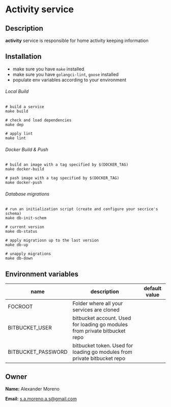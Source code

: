 # Activity service

## Description
**activity** service is responsible for home activity keeping information

## Installation

* make sure you have `make` installed
* make sure you have `golangci-lint`, `goose` installed
* populate env variables according to your environment

###### Local Build
````
# build a service
make build

# check and load dependencies
make dep

# apply lint
make lint
````

###### Docker Build & Push
````
# build an image with a tag specified by $(DOCKER_TAG)
make docker-build

# pash image with a tag specified by $(DOCKER_TAG)
make docker-push
````

###### Database migrations
````
# run an initialization script (create and configure your secrice's schema)
make db-init-schem

# current version
make db-status

# apply migratiosn up to the last version
make db-up

# unapply migrations
make db-down
````

## Environment variables

|name|description|default value|
|----|-----------|-------------|
|FOCROOT|Folder where all your services are cloned||
|BITBUCKET_USER|bitbucket account. Used for loading go modules from private bitbucket repo ||
|BITBUCKET_PASSWORD|bitbucket token. Used for loading go modules from private bitbucket repo ||

## Owner

**Name:** Alexander Moreno

**Email:** s.a.moreno.a.s@gmail.com
